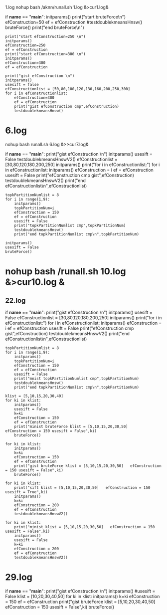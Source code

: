 1.log
nohup bash /aknn/runall.sh 1.log &>cur1.log&


if __name__ == "__main__":
    initparams()
    print("start bruteForce\n")
    efConstruction=50
    ef = efConstruction
    #testdoublekmeansHnsw()
    bruteForce()
    print("end bruteForce\n")
    
    print("start efConstruction=250 \n")
    initparams()
    efConstruction=250
    ef = efConstruction
    print("start efConstruction=300 \n")
    initparams()
    efConstruction=300
    ef = efConstruction

    print("gist efConstruction \n")
    initparams()
    usesift = false
    efConstructionlist = [50,80,100,120,130,160,200,250,300]
    for i in efConstructionlist:
        efConstruction=300
        ef = efConstruction
        print("gist efConstruction cmp",efConstruction)
        testdoublekmeansHnsw()

# 6.log
nohup bash runall.sh 6.log &>>cur7.log&

if __name__ == "__main__":
    print("gist efConstruction \n")
    initparams()
    usesift = False
    testdoublekmeansHnswV2()
    efConstructionlist = [30,80,120,180,200,250]
    initparams()
    print("for i in efConstructionlist:")
    for i in efConstructionlist:
        initparams()
        efConstruction = i
        ef = efConstruction
        usesift = False
        print("efConstruction cmp gist",efConstruction)
        testdoublekmeansHnswV2()
    print("end efConstructionlist\n",efConstructionlist)


    topkPartitionNumlist = 8
    for i in range(1,9):
        initparams()
        topkPartitionNum=i
        efConstruction = 150
        ef = efConstruction
        usesift = False
        print("topkPartitionNumlist cmp",topkPartitionNum)
        testdoublekmeansHnsw()
        print("end topkPartitionNumlist cmp\n",topkPartitionNum)
    
    initparams()
    usesift = False
    bruteForce()

#  nohup bash /runall.sh 10.log  &>cur10.log &
## 22.log
if __name__ == "__main__":
    print("gist efConstruction \n")
    initparams()
    usesift = False
    efConstructionlist = [30,80,120,180,200,250]
    initparams()
    print("for i in efConstructionlist:")
    for i in efConstructionlist:
        initparams()
        efConstruction = i
        ef = efConstruction
        usesift = False
        print("efConstruction cmp gist",efConstruction)
        testdoublekmeansHnswV2()
    print("end efConstructionlist\n",efConstructionlist)
    

    topkPartitionNumlist = 8
    for i in range(1,9):
        initparams()
        topkPartitionNum=i
        efConstruction = 150
        ef = efConstruction
        usesift = False
        print("mnist topkPartitionNumlist cmp",topkPartitionNum)
        testdoublekmeansHnsw()
        print("end topkPartitionNumlist cmp\n",topkPartitionNum)
    
    klist = [5,10,15,20,30,40] 
    for ki in klist:
        initparams()
        usesift = False
        k=ki
        efConstruction = 150
        ef = efConstruction
        print("minist bruteForce klist = [5,10,15,20,30,50]   efConstruction = 150 usesift = False",ki)
        bruteForce()

    for ki in klist:
        initparams()
        k=ki
        efConstruction = 150
        ef = efConstruction
        print("gist bruteForce klist = [5,10,15,20,30,50]   efConstruction = 150 usesift = False",ki)
        bruteForce()

    for ki in klist:
        print("sift klist = [5,10,15,20,30,50]   efConstruction = 150 usesift = True",ki)
        initparams()
        k=ki
        efConstruction = 200
        ef = efConstruction
        testdoublekmeansHnswV2()

    for ki in klist:
        print("minist klist = [5,10,15,20,30,50]   efConstruction = 150 usesift = False",ki)
        initparams()
        usesift = False
        k=ki
        efConstruction = 200
        ef = efConstruction
        testdoublekmeansHnswV2()
    
# 29.log


if __name__ == "__main__":
    print("gist efConstruction \n")
    initparams()
    #usesift = False
    klist = [10,20,30,40,50]
    for ki in klist:
        initparams()
        k=ki
        efConstruction = 150
        ef = efConstruction
        print("gist bruteForce klist = [5,10,20,30,40,50]   efConstruction = 150 usesift = False",ki)
        bruteForce()